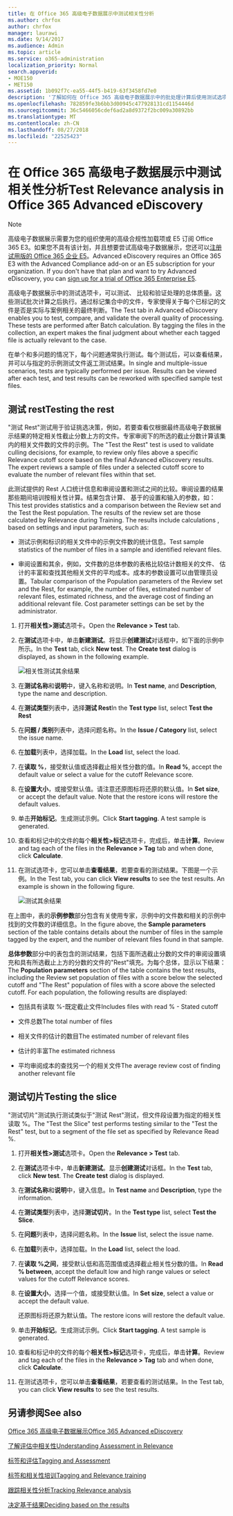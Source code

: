 ```yaml
---
title: 在 Office 365 高级电子数据展示中测试相关性分析
ms.author: chrfox
author: chrfox
manager: laurawi
ms.date: 9/14/2017
ms.audience: Admin
ms.topic: article
ms.service: o365-administration
localization_priority: Normal
search.appverid:
- MOE150
- MET150
ms.assetid: 1b092f7c-ea55-44f5-b419-63f3458fd7e0
description: '了解如何在 Office 365 高级电子数据展示中的批处理计算后使用测试选项卡测试、 比较和验证处理的总体质量。  '
ms.openlocfilehash: 782859fe3b6bb3d00945c477928131cd1154446d
ms.sourcegitcommit: 36c5466056cdef6ad2a8d9372f2bc009a30892bb
ms.translationtype: MT
ms.contentlocale: zh-CN
ms.lasthandoff: 08/27/2018
ms.locfileid: "22525423"
---
```

# <a name="test-relevance-analysis-in-office-365-advanced-ediscovery"></a><span data-ttu-id="de06e-103">在 Office 365 高级电子数据展示中测试相关性分析</span><span class="sxs-lookup"><span data-stu-id="de06e-103">Test Relevance analysis in Office 365 Advanced eDiscovery</span></span>

> [!NOTE]
> <span data-ttu-id="de06e-p101">高级电子数据展示需要为您的组织使用的高级合规性加载项或 E5 订阅 Office 365 E3。如果您不具有该计划，并且想要尝试高级电子数据展示，您还可以[注册试用版的 Office 365 企业 E5](https://go.microsoft.com/fwlink/p/?LinkID=698279)。</span><span class="sxs-lookup"><span data-stu-id="de06e-p101">Advanced eDiscovery requires an Office 365 E3 with the Advanced Compliance add-on or an E5 subscription for your organization. If you don't have that plan and want to try Advanced eDiscovery, you can [sign up for a trial of Office 365 Enterprise E5](https://go.microsoft.com/fwlink/p/?LinkID=698279).</span></span> 
  
<span data-ttu-id="de06e-p102">高级电子数据展示中的测试选项卡，可以测试、 比较和验证处理的总体质量。这些测试批次计算之后执行。通过标记集合中的文件，专家使得关于每个已标记的文件是否是实际与案例相关的最终判断。</span><span class="sxs-lookup"><span data-stu-id="de06e-p102">The Test tab in Advanced eDiscovery enables you to test, compare, and validate the overall quality of processing. These tests are performed after Batch calculation. By tagging the files in the collection, an expert makes the final judgment about whether each tagged file is actually relevant to the case.</span></span> 
  
<span data-ttu-id="de06e-p103">在单个和多问题的情况下，每个问题通常执行测试。每个测试后，可以查看结果，并可以与指定的示例测试文件返工测试结果。</span><span class="sxs-lookup"><span data-stu-id="de06e-p103">In single and multiple-issue scenarios, tests are typically performed per issue. Results can be viewed after each test, and test results can be reworked with specified sample test files.</span></span>
  
## <a name="testing-the-rest"></a><span data-ttu-id="de06e-111">测试 rest</span><span class="sxs-lookup"><span data-stu-id="de06e-111">Testing the rest</span></span>

<span data-ttu-id="de06e-p104">"测试 Rest"测试用于验证挑选决策，例如，若要查看仅根据最终高级电子数据展示结果的特定相关性截止分数上方的文件。专家审阅下的所选的截止分数计算该集内的相关文件数的文件的示例。</span><span class="sxs-lookup"><span data-stu-id="de06e-p104">The "Test the Rest" test is used to validate culling decisions, for example, to review only files above a specific Relevance cutoff score based on the final Advanced eDiscovery results. The expert reviews a sample of files under a selected cutoff score to evaluate the number of relevant files within that set.</span></span>
  
<span data-ttu-id="de06e-p105">此测试提供的 Rest 人口统计信息和审阅设置和测试之间的比较。审阅设置的结果那些期间培训按相关性计算。结果包含计算、 基于的设置和输入的参数，如：</span><span class="sxs-lookup"><span data-stu-id="de06e-p105">This test provides statistics and a comparison between the Review set and the Test the Rest population. The results of the review set are those calculated by Relevance during Training. The results include calculations , based on settings and input parameters, such as:</span></span>
  
- <span data-ttu-id="de06e-117">测试示例和标识的相关文件中的示例文件数的统计信息。</span><span class="sxs-lookup"><span data-stu-id="de06e-117">Test sample statistics of the number of files in a sample and identified relevant files.</span></span> 
    
- <span data-ttu-id="de06e-p106">审阅设置和其余，例如，文件数的总体参数的表格比较估计数相关的文件、 估计的丰富和查找其他相关文件的平均成本。成本的参数设置可以由管理员设置。</span><span class="sxs-lookup"><span data-stu-id="de06e-p106">Tabular comparison of the Population parameters of the Review set and the Rest, for example, the number of files, estimated number of relevant files, estimated richness, and the average cost of finding an additional relevant file. Cost parameter settings can be set by the administrator.</span></span>
    
1. <span data-ttu-id="de06e-120">打开**相关性\>测试**选项卡。</span><span class="sxs-lookup"><span data-stu-id="de06e-120">Open the **Relevance \> Test** tab.</span></span> 
    
2. <span data-ttu-id="de06e-p107">在**测试**选项卡中，单击**新建测试**。将显示**创建测试**对话框中，如下面的示例中所示。</span><span class="sxs-lookup"><span data-stu-id="de06e-p107">In the **Test** tab, click **New test**. The **Create test** dialog is displayed, as shown in the following example.</span></span> 
    
    ![相关性测试其余结果](media/46e6898a-f929-4fd0-88d9-6f91d04b6ce2.png)
  
3. <span data-ttu-id="de06e-124">在**测试名称**和**说明**中，键入名称和说明。</span><span class="sxs-lookup"><span data-stu-id="de06e-124">In **Test name**, and **Description**, type the name and description.</span></span>
    
4. <span data-ttu-id="de06e-125">在**测试类型**列表中，选择**测试 Rest**</span><span class="sxs-lookup"><span data-stu-id="de06e-125">In the **Test type** list, select **Test the Rest**</span></span>
    
5. <span data-ttu-id="de06e-126">在**问题 / 类别**列表中，选择问题名称。</span><span class="sxs-lookup"><span data-stu-id="de06e-126">In the **Issue / Category** list, select the issue name.</span></span> 
    
6. <span data-ttu-id="de06e-127">在**加载**列表中，选择加载。</span><span class="sxs-lookup"><span data-stu-id="de06e-127">In the **Load** list, select the load.</span></span> 
    
7. <span data-ttu-id="de06e-128">在**读取 %**，接受默认值或选择截止相关性分数的值。</span><span class="sxs-lookup"><span data-stu-id="de06e-128">In **Read %**, accept the default value or select a value for the cutoff Relevance score.</span></span> 
    
8. <span data-ttu-id="de06e-p108">在**设置大小**，或接受默认值。请注意还原图标将还原的默认值。</span><span class="sxs-lookup"><span data-stu-id="de06e-p108">In **Set size**, or accept the default value. Note that the restore icons will restore the default values.</span></span>
    
9. <span data-ttu-id="de06e-p109">单击**开始标记**。生成测试示例。</span><span class="sxs-lookup"><span data-stu-id="de06e-p109">Click **Start tagging**. A test sample is generated.</span></span>
    
10. <span data-ttu-id="de06e-133">查看和标记中的文件的每个**相关性\>标记**选项卡，完成后，单击**计算**。</span><span class="sxs-lookup"><span data-stu-id="de06e-133">Review and tag each of the files in the **Relevance \> Tag** tab and when done, click **Calculate**.</span></span>
    
11. <span data-ttu-id="de06e-p110">在测试选项卡，您可以单击**查看结果**，若要查看的测试结果。下图是一个示例。</span><span class="sxs-lookup"><span data-stu-id="de06e-p110">In the Test tab, you can click **View results** to see the test results. An example is shown in the following figure.</span></span> 
    
    ![测试其余结果](media/b95744a9-047d-4c29-992d-04fa7e58e58a.png)
  
<span data-ttu-id="de06e-137">在上图中，表的**示例参数**部分包含有关使用专家，示例中的文件数和相关的示例中找到的文件数的详细信息。</span><span class="sxs-lookup"><span data-stu-id="de06e-137">In the figure above, the **Sample parameters** section of the table contains details about the number of files in the sample tagged by the expert, and the number of relevant files found in that sample.</span></span> 
  
<span data-ttu-id="de06e-p111">**总体参数**部分中的表包含的测试结果，包括下面所选截止分数的文件的审阅设置填充和具有所选截止上方的分数的文件的"Rest"填充。为每个总体，显示以下结果：</span><span class="sxs-lookup"><span data-stu-id="de06e-p111">The **Population parameters** section of the table contains the test results, including the Review set population of files with a score below the selected cutoff and "The Rest" population of files with a score above the selected cutoff. For each population, the following results are displayed:</span></span> 
  
- <span data-ttu-id="de06e-140">包括具有读取 %-既定截止文件</span><span class="sxs-lookup"><span data-stu-id="de06e-140">Includes files with read % - Stated cutoff</span></span>
    
- <span data-ttu-id="de06e-141">文件总数</span><span class="sxs-lookup"><span data-stu-id="de06e-141">The total number of files</span></span> 
    
- <span data-ttu-id="de06e-142">相关文件的估计的数目</span><span class="sxs-lookup"><span data-stu-id="de06e-142">The estimated number of relevant files</span></span> 
    
- <span data-ttu-id="de06e-143">估计的丰富</span><span class="sxs-lookup"><span data-stu-id="de06e-143">The estimated richness</span></span> 
    
- <span data-ttu-id="de06e-144">平均审阅成本的查找另一个的相关文件</span><span class="sxs-lookup"><span data-stu-id="de06e-144">The average review cost of finding another relevant file</span></span>
    
## <a name="testing-the-slice"></a><span data-ttu-id="de06e-145">测试切片</span><span class="sxs-lookup"><span data-stu-id="de06e-145">Testing the slice</span></span>

<span data-ttu-id="de06e-146">"测试切片"测试执行测试类似于"测试 Rest"测试，但文件段设置为指定的相关性读取 %。</span><span class="sxs-lookup"><span data-stu-id="de06e-146">The "Test the Slice" test performs testing similar to the "Test the Rest" test, but to a segment of the file set as specified by Relevance Read %.</span></span>
  
1. <span data-ttu-id="de06e-147">打开**相关性\>测试**选项卡。</span><span class="sxs-lookup"><span data-stu-id="de06e-147">Open the **Relevance \> Test** tab.</span></span> 
    
2. <span data-ttu-id="de06e-p112">在**测试**选项卡中，单击**新建测试**。显示**创建测试**对话框。</span><span class="sxs-lookup"><span data-stu-id="de06e-p112">In the **Test** tab, click **New test**. The **Create test** dialog is displayed.</span></span> 
    
3. <span data-ttu-id="de06e-150">在**测试名称**和**说明**中，键入信息。</span><span class="sxs-lookup"><span data-stu-id="de06e-150">In **Test name** and **Description**, type the information.</span></span>
    
4. <span data-ttu-id="de06e-151">在**测试类型**列表中，选择**测试切片**。</span><span class="sxs-lookup"><span data-stu-id="de06e-151">In the **Test type** list, select **Test the Slice**.</span></span>
    
5. <span data-ttu-id="de06e-152">在**问题**列表中，选择问题名称。</span><span class="sxs-lookup"><span data-stu-id="de06e-152">In the **Issue** list, select the issue name.</span></span> 
    
6. <span data-ttu-id="de06e-153">在**加载**列表中，选择加载。</span><span class="sxs-lookup"><span data-stu-id="de06e-153">In the **Load** list, select the load.</span></span> 
    
7. <span data-ttu-id="de06e-154">在**读取 %之间**，接受默认低和高范围值或选择截止相关性分数的值。</span><span class="sxs-lookup"><span data-stu-id="de06e-154">In **Read % between**, accept the default low and high range values or select values for the cutoff Relevance scores.</span></span> 
    
8. <span data-ttu-id="de06e-155">在**设置大小**，选择一个值，或接受默认值。</span><span class="sxs-lookup"><span data-stu-id="de06e-155">In **Set size**, select a value or accept the default value.</span></span>
    
    <span data-ttu-id="de06e-156">还原图标将还原为默认值。</span><span class="sxs-lookup"><span data-stu-id="de06e-156">The restore icons will restore the default value.</span></span>
    
9. <span data-ttu-id="de06e-p113">单击**开始标记**。生成测试示例。</span><span class="sxs-lookup"><span data-stu-id="de06e-p113">Click **Start tagging**. A test sample is generated.</span></span>
    
10. <span data-ttu-id="de06e-159">查看和标记中的文件的每个**相关性\>标记**选项卡，完成后，单击**计算**。</span><span class="sxs-lookup"><span data-stu-id="de06e-159">Review and tag each of the files in the **Relevance \> Tag** tab and when done, click **Calculate**.</span></span> 
    
11. <span data-ttu-id="de06e-160">在测试选项卡，您可以单击**查看结果**，若要查看的测试结果。</span><span class="sxs-lookup"><span data-stu-id="de06e-160">In the Test tab, you can click **View results** to see the test results.</span></span> 
    
## <a name="see-also"></a><span data-ttu-id="de06e-161">另请参阅</span><span class="sxs-lookup"><span data-stu-id="de06e-161">See also</span></span>

[<span data-ttu-id="de06e-162">Office 365 高级电子数据展示</span><span class="sxs-lookup"><span data-stu-id="de06e-162">Office 365 Advanced eDiscovery</span></span>](office-365-advanced-ediscovery.md)
  
[<span data-ttu-id="de06e-163">了解评估中相关性</span><span class="sxs-lookup"><span data-stu-id="de06e-163">Understanding Assessment in Relevance</span></span>](assessment-in-relevance-in-advanced-ediscovery.md)
  
[<span data-ttu-id="de06e-164">标签和评估</span><span class="sxs-lookup"><span data-stu-id="de06e-164">Tagging and Assessment</span></span>](tagging-and-assessment-in-advanced-ediscovery.md)
  
[<span data-ttu-id="de06e-165">标签和相关性培训</span><span class="sxs-lookup"><span data-stu-id="de06e-165">Tagging and Relevance training</span></span>](tagging-and-relevance-training-in-advanced-ediscovery.md)
  
[<span data-ttu-id="de06e-166">跟踪相关性分析</span><span class="sxs-lookup"><span data-stu-id="de06e-166">Tracking Relevance analysis</span></span>](track-relevance-analysis-in-advanced-ediscovery.md)
  
[<span data-ttu-id="de06e-167">决定基于结果</span><span class="sxs-lookup"><span data-stu-id="de06e-167">Deciding based on the results</span></span>](decision-based-on-the-results-in-advanced-ediscovery.md)

